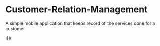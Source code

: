 # Customer-Relation-Management
A simple mobile application that keeps record of the services done for a customer

![](
